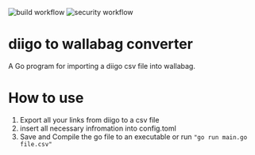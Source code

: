 ![build workflow](https://github.com/mradspieler/diigo2wallabag/actions/workflows/go.yml/badge.svg)
![security workflow](https://github.com/mradspieler/diigo2wallabag/actions/workflows/codeql-analysis.yml/badge.svg)


# diigo to wallabag converter
A Go program for importing a diigo csv file into wallabag.

# How to use
1. Export all your links from diigo to a csv file
2. insert all necessary infromation into config.toml
3. Save and Compile the go file to an executable or run ```"go run main.go file.csv"```
